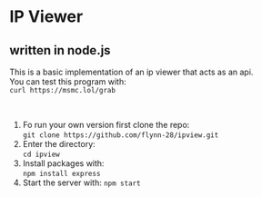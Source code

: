 # IP Viewer 
## written in node.js

This is a basic implementation of an ip viewer that acts as an api.
<br> You can test this program with: <br>  ```curl https://msmc.lol/grab``` 

<br>

1. Fo run your own version first clone the repo: <br>
    ```git clone https://github.com/flynn-28/ipview.git``` <br>
2. Enter the directory: <br>
    ```cd ipview```
3. Install packages with: <br>
    ```npm install express```
4. Start the server with:
    ```npm start```

